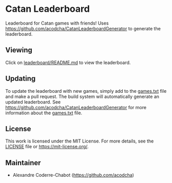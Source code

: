 # Catan Leaderboard
Leaderboard for Catan games with friends! Uses https://github.com/acodcha/CatanLeaderboardGenerator to generate the leaderboard.

## Viewing
Click on [leaderboard/README.md](leaderboard/README.md) to view the leaderboard.

## Updating
To update the leaderboard with new games, simply add to the [games.txt](games.txt) file and make a pull request. The build system will automatically generate an updated  leaderboard. See https://github.com/acodcha/CatanLeaderboardGenerator for more information about the [games.txt](games.txt) file.

## License
This work is licensed under the MIT License. For more details, see the [LICENSE](LICENSE) file or <https://mit-license.org/>.

## Maintainer
- Alexandre Coderre-Chabot (<https://github.com/acodcha>)
